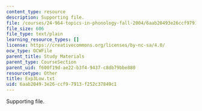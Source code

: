 ```yaml
---
content_type: resource
description: Supporting file.
file: /courses/24-964-topics-in-phonology-fall-2004/6aab20493e26ccf97913f252c37849c1_Exp3Low.txt
file_size: 606
file_type: text/plain
learning_resource_types: []
license: https://creativecommons.org/licenses/by-nc-sa/4.0/
ocw_type: OCWFile
parent_title: Study Materials
parent_type: CourseSection
parent_uid: f600f19d-ae22-b3f4-9437-c8db79bbe880
resourcetype: Other
title: Exp3Low.txt
uid: 6aab2049-3e26-ccf9-7913-f252c37849c1
---
```

Supporting file.